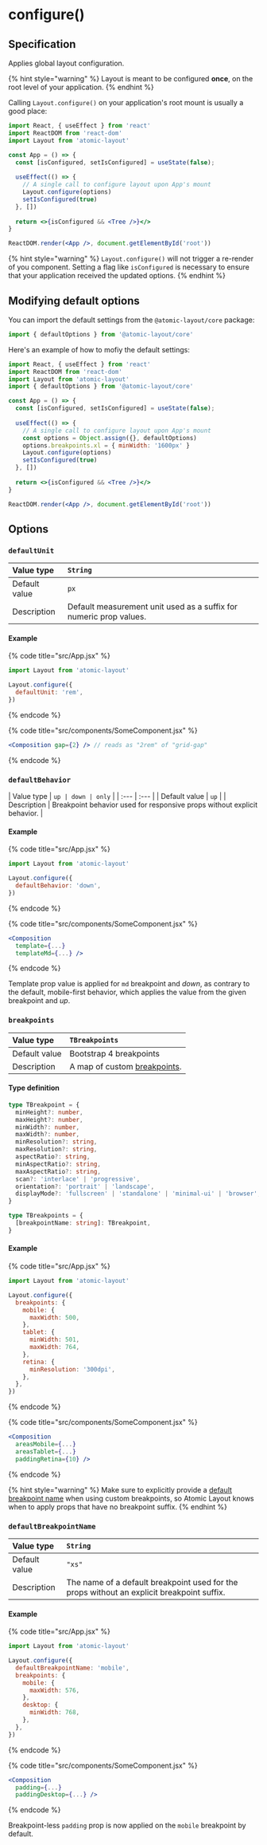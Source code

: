 # configure\(\)

## Specification

Applies global layout configuration.

{% hint style="warning" %}
Layout is meant to be configured **once**, on the root level of your application.
{% endhint %}

Calling `Layout.configure()` on your application's root mount is usually a good place:

```jsx
import React, { useEffect } from 'react'
import ReactDOM from 'react-dom'
import Layout from 'atomic-layout'

const App = () => {
  const [isConfigured, setIsConfigured] = useState(false);
  
  useEffect(() => {
    // A single call to configure layout upon App's mount
    Layout.configure(options)
    setIsConfigured(true)
  }, [])
  
  return <>{isConfigured && <Tree />}</>
}

ReactDOM.render(<App />, document.getElementById('root'))
```

{% hint style="warning" %}
`Layout.configure()` will not trigger a re-render of you component. Setting a flag like `isConfigured` is necessary to ensure that your application received the updated options.
{% endhint %}

## Modifying default options

You can import the default settings from the `@atomic-layout/core` package:

```js
import { defaultOptions } from '@atomic-layout/core'
```

Here's an example of how to mofiy the default settings:

```jsx
import React, { useEffect } from 'react'
import ReactDOM from 'react-dom'
import Layout from 'atomic-layout'
import { defaultOptions } from '@atomic-layout/core'

const App = () => {
  const [isConfigured, setIsConfigured] = useState(false);
  
  useEffect(() => {
    // A single call to configure layout upon App's mount
    const options = Object.assign({}, defaultOptions)
    options.breakpoints.xl = { minWidth: '1600px' }
    Layout.configure(options)
    setIsConfigured(true)
  }, [])
  
  return <>{isConfigured && <Tree />}</>
}

ReactDOM.render(<App />, document.getElementById('root'))
```



## Options

### `defaultUnit`

| Value type | `String` |
| :--- | :--- |
| Default value | `px` |
| Description | Default measurement unit used as a suffix for numeric prop values. |

#### Example

{% code title="src/App.jsx" %}
```jsx
import Layout from 'atomic-layout'

Layout.configure({
  defaultUnit: 'rem',
})
```
{% endcode %}

{% code title="src/components/SomeComponent.jsx" %}
```jsx
<Composition gap={2} /> // reads as "2rem" of "grid-gap"
```
{% endcode %}

### `defaultBehavior`

| Value type | `up | down | only` |
| :--- | :--- |
| Default value | `up` |
| Description | Breakpoint behavior used for responsive props without explicit behavior. |

#### Example

{% code title="src/App.jsx" %}
```jsx
import Layout from 'atomic-layout'

Layout.configure({
  defaultBehavior: 'down',
})
```
{% endcode %}

{% code title="src/components/SomeComponent.jsx" %}
```jsx
<Composition
  template={...}
  templateMd={...} />
```
{% endcode %}

Template prop value is applied for `md` breakpoint and _down_, as contrary to the default, mobile-first behavior, which applies the value from the given breakpoint and _up_.

### `breakpoints`

| Value type | `TBreakpoints` |
| :--- | :--- |
| Default value | Bootstrap 4 breakpoints |
| Description | A map of custom [breakpoints](../../fundamentals/breakpoints.md). |

#### Type definition

```typescript
type TBreakpoint = {
  minHeight?: number,
  maxHeight?: number,
  minWidth?: number,
  maxWidth?: number,
  minResolution?: string,
  maxResolution?: string,
  aspectRatio?: string,
  minAspectRatio?: string,
  maxAspectRatio?: string,
  scan?: 'interlace' | 'progressive',
  orientation?: 'portrait' | 'landscape',
  displayMode?: 'fullscreen' | 'standalone' | 'minimal-ui' | 'browser',
}

type TBreakpoints = {
  [breakpointName: string]: TBreakpoint,
}
```

#### Example

{% code title="src/App.jsx" %}
```jsx
import Layout from 'atomic-layout'

Layout.configure({
  breakpoints: {
    mobile: {
      maxWidth: 500,
    },
    tablet: {
      minWidth: 501,
      maxWidth: 764,
    },
    retina: {
      minResolution: '300dpi',
    },
  },
})
```
{% endcode %}

{% code title="src/components/SomeComponent.jsx" %}
```jsx
<Composition
  areasMobile={...}
  areasTablet={...}
  paddingRetina={10} />
```
{% endcode %}

{% hint style="warning" %}
Make sure to explicitly provide a [default breakpoint name](configure.md#defaultbreakpointname) when using custom breakpoints, so Atomic Layout knows when to apply props that have no breakpoint suffix.
{% endhint %}

### `defaultBreakpointName`

| Value type | `String` |
| :--- | :--- |
| Default value | `"xs"` |
| Description | The name of a default breakpoint used for the props without an explicit breakpoint suffix. |

#### Example

{% code title="src/App.jsx" %}
```jsx
import Layout from 'atomic-layout'

Layout.configure({
  defaultBreakpointName: 'mobile',
  breakpoints: {
    mobile: {
      maxWidth: 576,
    },
    desktop: {
      minWidth: 768,
    },
  },
})
```
{% endcode %}

{% code title="src/components/SomeComponent.jsx" %}
```jsx
<Composition
  padding={...}
  paddingDesktop={...} />
```
{% endcode %}

Breakpoint-less `padding` prop is now applied on the `mobile` breakpoint by default.

